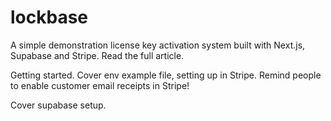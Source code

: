 # lockbase

A simple demonstration license key activation system built with Next.js, Supabase and Stripe.
Read the full article.

Getting started. Cover env example file, setting up in Stripe. Remind people to enable
customer email receipts in Stripe!

Cover supabase setup.